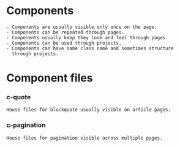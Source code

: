 Components
======



    - Components are usually visible only once on the page.
    - Components can be repeated through pages.
    - Components usually keep they look and feel through pages.
    - Components can be used through projects.
    - Components can have same class name and sometimes structure
      through projects.




Component files
======

### c-quote
    House files for blockquote usually visible on article pages.

### c-pagination
    House files for pagination visible across multiple pages.
